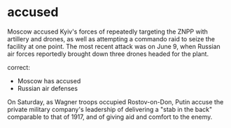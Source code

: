 
# accused
Moscow accused Kyiv's forces of repeatedly targeting the ZNPP with artillery and drones,
as well as attempting a commando raid to seize the facility at one point. The most recent attack was on June 9, when Russian air forces reportedly brought down three drones headed for the plant.

correct: 
- Moscow has accused 
- Russian air defenses

On Saturday, as Wagner troops occupied Rostov-on-Don, Putin accuse the private military company's leadership of delivering a "stab in the back" comparable to that of 1917, and of giving aid and comfort to the enemy.

